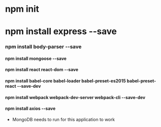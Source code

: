 # npm init
# npm install express --save
### npm install body-parser --save
#### npm install mongoose --save
#### npm install react react-dom --save
#### npm install babel-core babel-loader babel-preset-es2015 babel-preset-react --save-dev
#### npm install webpack webpack-dev-server webpack-cli --save-dev
#### npm install axios --save
* MongoDB needs to run for this application to work
